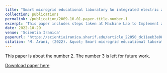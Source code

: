 ```yaml
---
title: "Smart microgrid educational laboratory An integrated electric and communications infrastructure platform"
collection: publications
permalink: /publication/2009-10-01-paper-title-number-1
excerpt: 'This paper includes steps taken at Machine Lab to Implement a Monitoring System and Connection of Solar Panels to City's power Network.'
date: 2022-10-29
venue: 'Scientia Iranica'
paperurl: 'https://scientiairanica.sharif.edu/article_22050_dc11eeb3e084737c7a12cab06c43fd08.pdf'
citation: 'M. Arani, (2022). &quot; Smart microgrid educational laboratory: An integrated electric and communications infrastructure platform.&quot; <i>Scientia Iranica</i>.'
---
```

This paper is about the number 2. The number 3 is left for future work.

[Download paper here](https://scientiairanica.sharif.edu/article_22050_dc11eeb3e084737c7a12cab06c43fd08.pdf)


